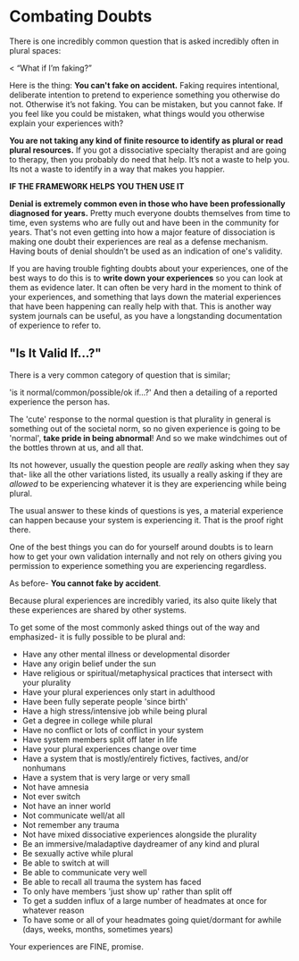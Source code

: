 # Combating Doubts
There is one incredibly common question that is asked incredibly often in plural spaces:

< “What if I’m faking?”

Here is the thing:
**You can't fake on accident.** Faking requires intentional, deliberate intention to pretend to experience something you otherwise do not. Otherwise it’s not faking. You can be mistaken, but you cannot fake. If you feel like you could be mistaken, what things would you otherwise explain your experiences with?

**You are not taking any kind of finite resource to identify as plural or read plural resources.** If you got a dissociative specialty therapist and are going to therapy, then you probably do need that help. It’s not a waste to help you. Its not a waste to identify in a way that makes you happier.

**IF THE FRAMEWORK HELPS YOU THEN USE IT**

**Denial is extremely common even in those who have been professionally diagnosed for years.** Pretty much everyone doubts themselves from time to time, even systems who are fully out and have been in the community for years.
That's not even getting into how a major feature of dissociation is making one doubt their experiences are real as a defense mechanism.
Having bouts of denial shouldn’t be used as an indication of one's validity.

If you are having trouble fighting doubts about your experiences, one of the best ways to do this is to **write down your experiences** so you can look at them as evidence later. It can often be very hard in the moment to think of your experiences, and something that lays down the material experiences that have been happening can really help with that. This is another way system journals can be useful, as you have a longstanding documentation of experience to refer to.

## "Is It Valid If...?"

There is a very common category of question that is similar;

'is it normal/common/possible/ok if...?'
And then a detailing of a reported experience the person has.

The 'cute' response to the normal question is that plurality in general is something out of the societal norm, so no given experience is going to be 'normal', **take pride in being abnormal**! And so we make windchimes out of the bottles thrown at us, and all that.

Its not however, usually the question people are *really* asking when they say that- like all the other variations listed, its usually a really asking if they are *allowed* to be experiencing whatever it is they are experiencing while being plural.

The usual answer to these kinds of questions is yes, a material experience can happen because your system is experiencing it.
That is the proof right there.

One of the best things you can do for yourself around doubts is to learn how to get your own validation internally and not rely on others giving you permission to experience something you are experiencing regardless.

As before- **You cannot fake by accident**.

Because plural experiences are incredibly varied, its also quite likely that these experiences are shared by other systems.

To get some of the most commonly asked things out of the way and emphasized- it is fully possible to be plural and:
- Have any other mental illness or developmental disorder
- Have any origin belief under the sun
- Have religious or spiritual/metaphysical practices that intersect with your plurality
- Have your plural experiences only start in adulthood
- Have been fully seperate people 'since birth'
- Have a high stress/intensive job while being plural
- Get a degree in college while plural
- Have no conflict or lots of conflict in your system
- Have system members split off later in life
- Have your plural experiences change over time
- Have a system that is mostly/entirely fictives, factives, and/or nonhumans
- Have a system that is very large or very small
- Not have amnesia
- Not ever switch
- Not have an inner world
- Not communicate well/at all
- Not remember any trauma
- Not have mixed dissociative experiences alongside the plurality
- Be an immersive/maladaptive daydreamer of any kind and plural
- Be sexually active while plural
- Be able to switch at will
- Be able to communicate very well
- Be able to recall all trauma the system has faced
- To only have members 'just show up' rather than split off
- To get a sudden influx of a large number of headmates at once for whatever reason
- To have some or all of your headmates going quiet/dormant for awhile (days, weeks, months, sometimes years)

Your experiences are FINE, promise.
